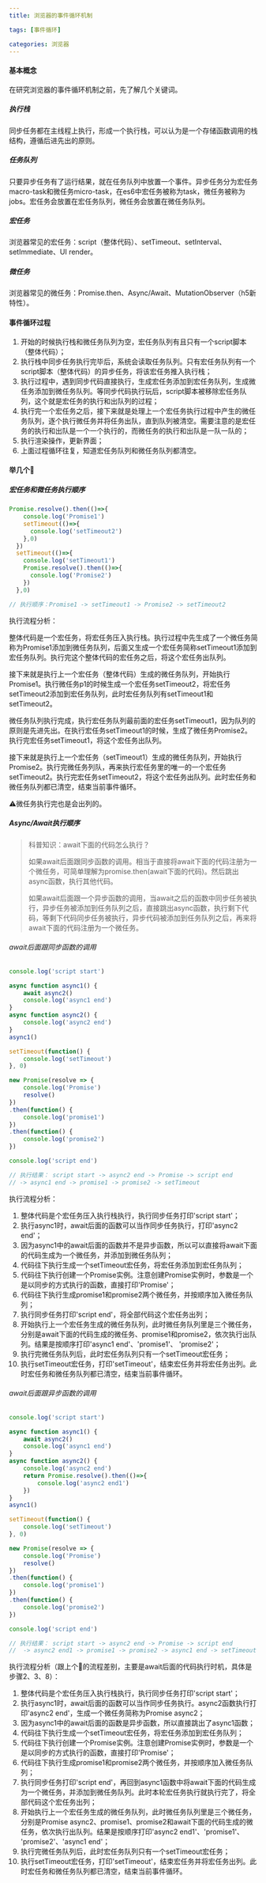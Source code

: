 ```yaml
---
title: 浏览器的事件循环机制

tags: [事件循环]

categories: 浏览器
---
```


#### 基本概念

在研究浏览器的事件循环机制之前，先了解几个关键词。

##### 执行栈

同步任务都在主线程上执行，形成一个执行栈，可以认为是一个存储函数调用的栈结构，遵循后进先出的原则。



##### 任务队列

只要异步任务有了运行结果，就在任务队列中放置一个事件。异步任务分为宏任务macro-task和微任务micro-task，在es6中宏任务被称为task，微任务被称为jobs。宏任务会放置在宏任务队列，微任务会放置在微任务队列。



##### 宏任务

浏览器常见的宏任务：script（整体代码）、setTimeout、setInterval、setImmediate、UI render。



##### 微任务

浏览器常见的微任务：Promise.then、Async/Await、MutationObserver（h5新特性）。





#### 事件循环过程

1. 开始的时候执行栈和微任务队列为空，宏任务队列有且只有一个script脚本（整体代码）；
2. 执行栈中同步任务执行完毕后，系统会读取任务队列。只有宏任务队列有一个script脚本（整体代码）的异步任务，将该宏任务推入执行栈；
3. 执行过程中，遇到同步代码直接执行，生成宏任务添加到宏任务队列，生成微任务添加到微任务队列。等同步代码执行玩后，script脚本被移除宏任务队列，这个就是宏任务的执行和出队列的过程；
4. 执行完一个宏任务之后，接下来就是处理上一个宏任务执行过程中产生的微任务队列，逐个执行微任务并将任务出队，直到队列被清空。需要注意的是宏任务的执行和出队是一个一个执行的，而微任务的执行和出队是一队一队的；
5. 执行渲染操作，更新界面；
6. 上面过程循环往复，知道宏任务队列和微任务队列都清空。





#### 举几个🌰

##### 宏任务和微任务执行顺序

``` javascript
Promise.resolve().then(()=>{
    console.log('Promise1')
    setTimeout(()=>{
      console.log('setTimeout2')
    },0)
  })
  setTimeout(()=>{
    console.log('setTimeout1')
    Promise.resolve().then(()=>{
      console.log('Promise2')
    })
  },0)

// 执行顺序：Promise1 -> setTimeout1 -> Promise2 -> setTimeout2
```

执行流程分析：

整体代码是一个宏任务，将宏任务压入执行栈。执行过程中先生成了一个微任务简称为Promise1添加到微任务队列，后面又生成一个宏任务简称setTimeout1添加到宏任务队列。执行完这个整体代码的宏任务之后，将这个宏任务出队列。

接下来就是执行上一个宏任务（整体代码）生成的微任务队列，开始执行Promise1。执行微任务p1的时候生成一个宏任务setTimeout2，将宏任务setTimeout2添加到宏任务队列，此时宏任务队列有setTimeout1和setTimeout2。

微任务队列执行完成，执行宏任务队列最前面的宏任务setTimeout1，因为队列的原则是先进先出。在执行宏任务setTimeout1的时候，生成了微任务Promise2。执行完宏任务setTimeout1，将这个宏任务出队列。

接下来就是执行上一个宏任务（setTimeout1）生成的微任务队列，开始执行Promise2。执行完微任务列队，再来执行宏任务里的唯一的一个宏任务setTimeout2。执行完宏任务setTimeout2，将这个宏任务出队列。此时宏任务和微任务队列都已清空，结束当前事件循环。

⚠️微任务执行完也是会出列的。



##### Async/Await执行顺序

> 科普知识：await下面的代码怎么执行？
>
> 如果await后面跟同步函数的调用。相当于直接将await下面的代码注册为一个微任务，可简单理解为promise.then(await下面的代码)。然后跳出async函数，执行其他代码。
>
> 如果await后面跟一个异步函数的调用，当await之后的函数中同步任务被执行，异步任务被添加到任务队列之后，直接跳出async函数，执行剩下代码，等剩下代码同步任务被执行，异步代码被添加到任务队列之后，再来将await下面的代码注册为一个微任务。

###### await后面跟同步函数的调用

``` javascript
console.log('script start')

async function async1() {
    await async2()
    console.log('async1 end')
}
async function async2() {
    console.log('async2 end')
}
async1()

setTimeout(function() {
    console.log('setTimeout')
}, 0)

new Promise(resolve => {
    console.log('Promise')
    resolve()
})
.then(function() {
    console.log('promise1')
})
.then(function() {
    console.log('promise2')
})

console.log('script end')

// 执行结果： script start -> async2 end -> Promise -> script end
// -> async1 end -> promise1 -> promise2 -> setTimeout
```

执行流程分析：

1. 整体代码是个宏任务压入执行栈执行，执行同步任务打印'script start'；
2. 执行async1时，await后面的函数可以当作同步任务执行，打印'async2 end'；
3. 因为async1中的await后面的函数并不是异步函数，所以可以直接将await下面的代码生成为一个微任务，并添加到微任务队列；
4. 代码往下执行生成一个setTimeout宏任务，将宏任务添加到宏任务队列；
5. 代码往下执行创建一个Promise实例。注意创建Promise实例时，参数是一个是以同步的方式执行的函数，直接打印'Promise'；
6. 代码往下执行生成promise1和promise2两个微任务，并按顺序加入微任务队列；
7. 执行同步任务打印'script end'，将全部代码这个宏任务出列；
8. 开始执行上一个宏任务生成的微任务队列，此时微任务队列里是三个微任务，分别是await下面的代码生成的微任务、promise1和promise2，依次执行出队列。结果是按顺序打印'async1 end'、'promise1'、 'promise2'；
9. 执行完微任务队列后，此时宏任务队列只有一个setTimeout宏任务；
10. 执行setTimeout宏任务，打印'setTimeout'，结束宏任务并将宏任务出列。此时宏任务和微任务队列都已清空，结束当前事件循环。



###### await后面跟异步函数的调用

``` javascript
console.log('script start')

async function async1() {
    await async2()
    console.log('async1 end')
}
async function async2() {
    console.log('async2 end')
    return Promise.resolve().then(()=>{
        console.log('async2 end1')
    })
}
async1()

setTimeout(function() {
    console.log('setTimeout')
}, 0)

new Promise(resolve => {
    console.log('Promise')
    resolve()
})
.then(function() {
    console.log('promise1')
})
.then(function() {
    console.log('promise2')
})

console.log('script end')

// 执行结果： script start -> async2 end -> Promise -> script end
//  -> async2 end1 -> promise1 -> promise2 -> async1 end -> setTimeout
```

执行流程分析（跟上个🌰的流程差别，主要是await后面的代码执行时机，具体是步骤2、3、8）：

1. 整体代码是个宏任务压入执行栈执行，执行同步任务打印'script start'；
2. 执行async1时，await后面的函数可以当作同步任务执行。async2函数执行打印'async2 end'，生成一个微任务简称为Promise async2；
3. 因为async1中的await后面的函数是异步函数，所以直接跳出了async1函数；
4. 代码往下执行生成一个setTimeout宏任务，将宏任务添加到宏任务队列；
5. 代码往下执行创建一个Promise实例。注意创建Promise实例时，参数是一个是以同步的方式执行的函数，直接打印'Promise'；
6. 代码往下执行生成promise1和promise2两个微任务，并按顺序加入微任务队列；
7. 执行同步任务打印'script end'，再回到async1函数中将await下面的代码生成为一个微任务，并添加到微任务队列。此时本轮宏任务执行就执行完了，将全部代码这个宏任务出列；
8. 开始执行上一个宏任务生成的微任务队列，此时微任务队列里是三个微任务，分别是Promise async2、promise1、promise2和await下面的代码生成的微任务，依次执行出队列。结果是按顺序打印'async2 end1'、'promise1'、 'promise2'、'async1 end'；
9. 执行完微任务队列后，此时宏任务队列只有一个setTimeout宏任务；
10. 执行setTimeout宏任务，打印'setTimeout'，结束宏任务并将宏任务出列。此时宏任务和微任务队列都已清空，结束当前事件循环。





